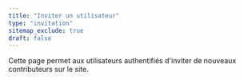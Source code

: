 ```yaml
---
title: "Inviter un utilisateur"
type: "invitation"
sitemap_exclude: true
draft: false
---
```


Cette page permet aux utilisateurs authentifiés d'inviter de nouveaux contributeurs sur le site.
